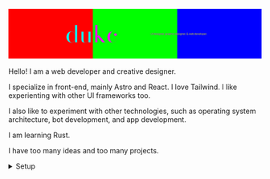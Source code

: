 ![Profile banner](/banner.png)

Hello! I am a web developer and creative designer.

I specialize in front-end, mainly Astro and React. I love Tailwind. I like experienting with other UI frameworks too.

I also like to experiment with other technologies, such as operating system architecture, bot development, and app development.

I am learning Rust.

I have too many ideas and too many projects.

<details>
<summary>Setup</summary>
<br>
Arch Linux, MSI B450 TOMAHAWK MAX lI, AMD Ryzen 7 3700x, 32GB RAM, Nvidia RTX 3060
</details>
